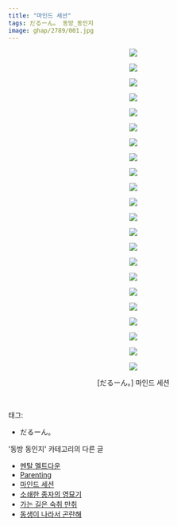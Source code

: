 ```yaml
---
title: "마인드 세션"
tags: だるーん。 동방_동인지
image: ghap/2789/001.jpg
---
```

<div class="article">
<p style="text-align: center; clear: none; float: none;"><img src="{{ site.nasurl }}/ghap/2789/001.jpg"/></p>
<p style="text-align: center; clear: none; float: none;"><img src="{{ site.nasurl }}/ghap/2789/002.jpg"/></p>
<p style="text-align: center; clear: none; float: none;"><img src="{{ site.nasurl }}/ghap/2789/003.jpg"/></p>
<p style="text-align: center; clear: none; float: none;"><img src="{{ site.nasurl }}/ghap/2789/004.jpg"/></p>
<p style="text-align: center; clear: none; float: none;"><img src="{{ site.nasurl }}/ghap/2789/005.jpg"/></p>
<p style="text-align: center; clear: none; float: none;"><img src="{{ site.nasurl }}/ghap/2789/006.jpg"/></p>
<p style="text-align: center; clear: none; float: none;"><img src="{{ site.nasurl }}/ghap/2789/007.jpg"/></p>
<p style="text-align: center; clear: none; float: none;"><img src="{{ site.nasurl }}/ghap/2789/008.jpg"/></p>
<p style="text-align: center; clear: none; float: none;"><img src="{{ site.nasurl }}/ghap/2789/009.jpg"/></p>
<p style="text-align: center; clear: none; float: none;"><img src="{{ site.nasurl }}/ghap/2789/010.jpg"/></p>
<p style="text-align: center; clear: none; float: none;"><img src="{{ site.nasurl }}/ghap/2789/011.jpg"/></p>
<p style="text-align: center; clear: none; float: none;"><img src="{{ site.nasurl }}/ghap/2789/012.jpg"/></p>
<p style="text-align: center; clear: none; float: none;"><img src="{{ site.nasurl }}/ghap/2789/013.jpg"/></p>
<p style="text-align: center; clear: none; float: none;"><img src="{{ site.nasurl }}/ghap/2789/014.jpg"/></p>
<p style="text-align: center; clear: none; float: none;"><img src="{{ site.nasurl }}/ghap/2789/015.jpg"/></p>
<p style="text-align: center; clear: none; float: none;"><img src="{{ site.nasurl }}/ghap/2789/016.jpg"/></p>
<p style="text-align: center; clear: none; float: none;"><img src="{{ site.nasurl }}/ghap/2789/017.jpg"/></p>
<p style="text-align: center; clear: none; float: none;"><img src="{{ site.nasurl }}/ghap/2789/018.jpg"/></p>
<p style="text-align: center; clear: none; float: none;"><img src="{{ site.nasurl }}/ghap/2789/019.jpg"/></p>
<p style="text-align: center; clear: none; float: none;"><img src="{{ site.nasurl }}/ghap/2789/020.jpg"/></p>
<p style="text-align: center; clear: none; float: none;"><img src="{{ site.nasurl }}/ghap/2789/021.jpg"/></p>
<p style="text-align: center; clear: none; float: none;"><img src="{{ site.nasurl }}/ghap/2789/022.jpg"/></p>
<p style="text-align: center; clear: none; float: none;">[だるーん。] 마인드 세션</p>
<p><br/></p>
</div><div class="tagTrail">
<p>태그: </p>
<ul>
<li>だるーん。</li>
</ul>
</div><div class="another">
<p>'동방 동인지' 카테고리의 다른 글</p>
<ul>
<li><a href="/2016-11-29-ghap_2791">멘탈 멜트다운</a></li>
<li><a href="/2016-11-29-ghap_2790">Parenting</a></li>
<li><a href="/2016-11-29-ghap_2789">마인드 세션</a></li>
<li><a href="/2016-11-29-ghap_2788">소쇄한 종자의 영묘기</a></li>
<li><a href="/2016-11-29-ghap_2787">가는 길은 숙취 만취</a></li>
<li><a href="/2016-11-28-ghap_2786">동생이 나라서 곤란해</a></li>
</ul>
</div><div class="cb_module cb_fluid">
<div class="cb_wrt cb_profile">
</div><!-- commentList close -->
</div>